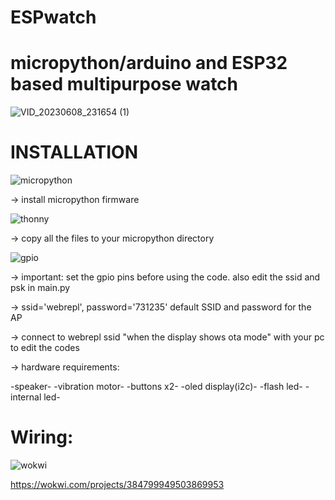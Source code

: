 # ESPwatch



# micropython/arduino and ESP32 based multipurpose watch




![VID_20230608_231654 (1)](https://github.com/USER-RGB-PIXEL/ESPwatch/assets/86851518/42b7b930-0d1d-4ac1-b4ad-8b39d1930629)














# INSTALLATION


![micropython](https://github.com/USER-RGB-PIXEL/ESPwatch/assets/86851518/f8eaa1de-0c83-4388-b597-1fac6f64a7fb)

-> install micropython firmware




![thonny](https://github.com/USER-RGB-PIXEL/ESPwatch/assets/86851518/993f6cb4-6ee3-4c87-8e10-a9363c9d2041)

-> copy all the files to your micropython directory


![gpio](https://github.com/USER-RGB-PIXEL/ESPwatch/assets/86851518/8d660b34-f977-45dd-9c33-230b9fe2be17)

-> important: set the gpio pins before using the code. also edit the ssid and psk in main.py

-> ssid='webrepl', password='731235' default SSID and password for the AP

-> connect to webrepl ssid "when the display shows ota mode" with your pc to edit the codes

-> hardware requirements:

-speaker-
-vibration motor-
-buttons x2-
-oled display(i2c)-
-flash led-
-internal led-






# Wiring:

![wokwi](https://github.com/USER-RGB-PIXEL/ESPwatch/assets/86851518/e79bfaf6-6c7b-4d2c-9c13-f40e807ebcbe)


https://wokwi.com/projects/384799949503869953
